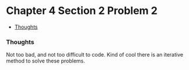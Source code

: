 Chapter 4 Section 2 Problem 2
=============================

- [Thoughts][thoughts]

### Thoughts ###

Not too bad, and not too difficult to code. Kind of cool there is an iterative
method to solve these problems.

[thoughts]: #thoughts
